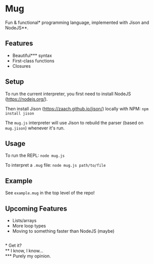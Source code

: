 # Mug
Fun & functional\* programming language, implemented with Jison and NodeJS\*\*.

## Features
* Beautiful\*\*\* syntax
* First-class functions
* Closures

## Setup
To run the current interpreter, you first need to install NodeJS (https://nodejs.org/).

Then install Jison (https://zaach.github.io/jison/) locally with NPM: `npm install jison`

The `mug.js` interpreter will use Jison to rebuild the parser (based on `mug.jison`) whenever it's run.

## Usage
To run the REPL: `node mug.js`

To interpret a `.mug` file: `node mug.js path/to/file`

## Example
See `example.mug` in the top level of the repo!

## Upcoming Features
* Lists/arrays
* More loop types
* Moving to something faster than NodeJS (maybe)

##
\* Get it?  
\*\* I know, I know...  
\*\*\* Purely my opinion.